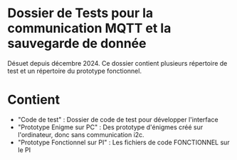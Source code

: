 # Dossier de Tests pour la communication MQTT et la sauvegarde de donnée
Désuet depuis décembre 2024.
Ce dossier contient plusieurs répertoire de test et un répertoire du prototype fonctionnel.

# Contient
- "Code de test" : Dossier de code de test pour développer l'interface 
- "Prototype Enigme sur PC" : Des prototype d'énigmes créé sur l'ordinateur, donc sans communication i2c.
- "Prototype Fonctionnel sur PI" : Les fichiers de code FONCTIONNEL sur le PI
